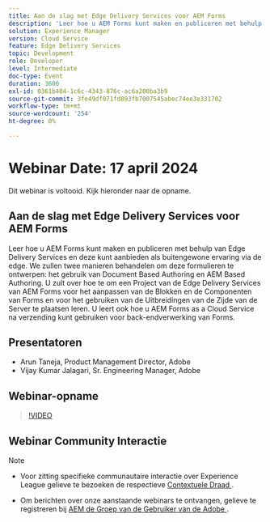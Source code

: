 ```yaml
---
title: Aan de slag met Edge Delivery Services voor AEM Forms
description: 'Leer hoe u AEM Forms kunt maken en publiceren met behulp van Edge Delivery Services en deze kunt aanbieden als buitengewone ervaring via de edge. We zullen twee manieren behandelen om deze formulieren te ontwerpen: met behulp van Document Based Authoring en AEM Based Authoring. U zult over hoe te om een Project van de Edge Delivery Services van AEM Forms voor het aanpassen van de Blokken en de Componenten van Forms en voor het gebruiken van de Uitbreidingen van de Zijde van de Server te plaatsen leren. U leert ook hoe u AEM Forms as a Cloud Service na verzending kunt gebruiken voor back-endverwerking van Forms.'
solution: Experience Manager
version: Cloud Service
feature: Edge Delivery Services
topic: Development
role: Developer
level: Intermediate
doc-type: Event
duration: 3600
exl-id: 0361b404-1c6c-4343-876c-ac6a200ba3b9
source-git-commit: 3fe49df071fd893fb7007545abec74ee3e331702
workflow-type: tm+mt
source-wordcount: '254'
ht-degree: 0%

---
```


# Webinar Date: 17 april 2024

Dit webinar is voltooid. Kijk hieronder naar de opname.

## Aan de slag met Edge Delivery Services voor AEM Forms

Leer hoe u AEM Forms kunt maken en publiceren met behulp van Edge Delivery Services en deze kunt aanbieden als buitengewone ervaring via de edge. We zullen twee manieren behandelen om deze formulieren te ontwerpen: het gebruik van Document Based Authoring en AEM Based Authoring. U zult over hoe te om een Project van de Edge Delivery Services van AEM Forms voor het aanpassen van de Blokken en de Componenten van Forms en voor het gebruiken van de Uitbreidingen van de Zijde van de Server te plaatsen leren. U leert ook hoe u AEM Forms as a Cloud Service na verzending kunt gebruiken voor back-endverwerking van Forms.

## Presentatoren

* Arun Taneja, Product Management Director, Adobe
* Vijay Kumar Jalagari, Sr. Engineering Manager, Adobe

## Webinar-opname

>[!VIDEO](https://video.tv.adobe.com/v/3428434/)

## Webinar Community Interactie

>[!NOTE]
> 
>* Voor zitting specifieke communautaire interactie over Experience League gelieve te bezoeken de respectieve [ Contextuele Draad ](https://adobe.ly/4aCz0OE).
>
>* Om berichten over onze aanstaande webinars te ontvangen, gelieve te registreren bij [ AEM de Groep van de Gebruiker van de Adobe ](https://aem-augs.adobe.com/).
